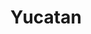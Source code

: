 ---
abv: 8.5%
alt: 
availability: Keg
bitterness: 
description:
gravity: 
hops: 
img: yucatan.jpg
layout: beer
malt: 
modal-id: yucatan
title: Yucatan
on-tap: nope
sourness: 
style: Stout
---